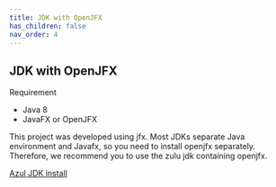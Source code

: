 ```yaml
---
title: JDK with OpenJFX
has_children: false
nav_order: 4
---
```


## JDK with OpenJFX
Requirement 
- Java 8
- JavaFX or OpenJFX

This project was developed using jfx. Most JDKs separate Java environment and Javafx, so you need to install openjfx separately. Therefore, we recommend you to use the zulu jdk containing openjfx.  

[Azul JDK install](https://www.azul.com/downloads/zulu-community/?architecture=x86-64-bit&package=jdk)